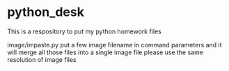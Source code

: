 # python_desk

This is a respository to put my python homework files

image/impaste.py
put a few image filename in command parameters and it will merge all those files into a single image file
please use the same resolution of image files
